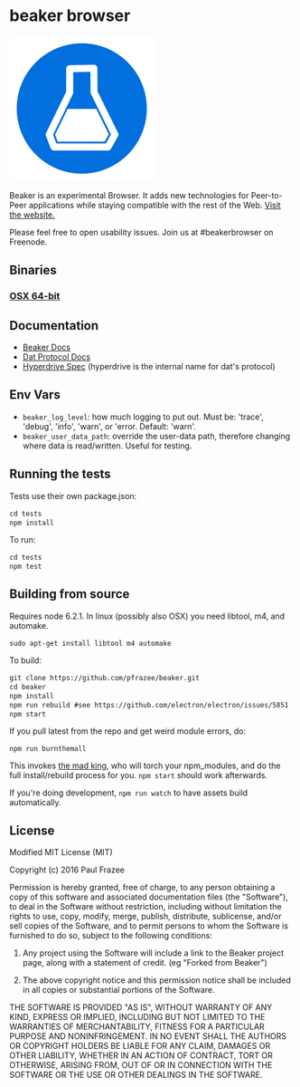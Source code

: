 beaker browser
======

![logo.png](build/icons/256x256.png)

Beaker is an experimental Browser.
It adds new technologies for Peer-to-Peer applications while staying compatible with the rest of the Web.
[Visit the website.](https://beakerbrowser.com/)

Please feel free to open usability issues. Join us at #beakerbrowser on Freenode.

## Binaries

### [OSX 64-bit](https://download.beakerbrowser.net/download/latest/osx)

## Documentation

- [Beaker Docs](https://beakerbrowser.com/docs/)
- [Dat Protocol Docs](http://docs.dat-data.com/)
- [Hyperdrive Spec](https://github.com/datproject/docs/blob/master/docs/hyperdrive_spec.md) (hyperdrive is the internal name for dat's protocol)

## Env Vars

- `beaker_log_level`: how much logging to put out. Must be: 'trace', 'debug', 'info', 'warn', or 'error. Default: 'warn'.
- `beaker_user_data_path`: override the user-data path, therefore changing where data is read/written. Useful for testing.

## Running the tests

Tests use their own package.json:

```
cd tests
npm install
```

To run:

```
cd tests
npm test
```

## Building from source

Requires node 6.2.1.
In linux (possibly also OSX) you need libtool, m4, and automake.

```
sudo apt-get install libtool m4 automake
```

To build:

```
git clone https://github.com/pfrazee/beaker.git
cd beaker
npm install
npm run rebuild #see https://github.com/electron/electron/issues/5851
npm start
```

If you pull latest from the repo and get weird module errors, do:

```
npm run burnthemall
```

This invokes [the mad king](http://nerdist.com/wp-content/uploads/2016/05/the-mad-king-game-of-thrones.jpg), who will torch your npm_modules, and do the full install/rebuild process for you.
`npm start` should work afterwards.

If you're doing development, `npm run watch` to have assets build automatically.

## License

Modified MIT License (MIT)

Copyright (c) 2016 Paul Frazee

Permission is hereby granted, free of charge, to any person obtaining a copy
of this software and associated documentation files (the "Software"), to deal
in the Software without restriction, including without limitation the rights
to use, copy, modify, merge, publish, distribute, sublicense, and/or sell
copies of the Software, and to permit persons to whom the Software is
furnished to do so, subject to the following conditions:

 1. Any project using the Software will include a link to the Beaker project page,
along with a statement of credit. (eg "Forked from Beaker")

 2. The above copyright notice and this permission notice shall be included in all
copies or substantial portions of the Software.

THE SOFTWARE IS PROVIDED "AS IS", WITHOUT WARRANTY OF ANY KIND, EXPRESS OR
IMPLIED, INCLUDING BUT NOT LIMITED TO THE WARRANTIES OF MERCHANTABILITY,
FITNESS FOR A PARTICULAR PURPOSE AND NONINFRINGEMENT. IN NO EVENT SHALL THE
AUTHORS OR COPYRIGHT HOLDERS BE LIABLE FOR ANY CLAIM, DAMAGES OR OTHER
LIABILITY, WHETHER IN AN ACTION OF CONTRACT, TORT OR OTHERWISE, ARISING FROM,
OUT OF OR IN CONNECTION WITH THE SOFTWARE OR THE USE OR OTHER DEALINGS IN THE
SOFTWARE.
